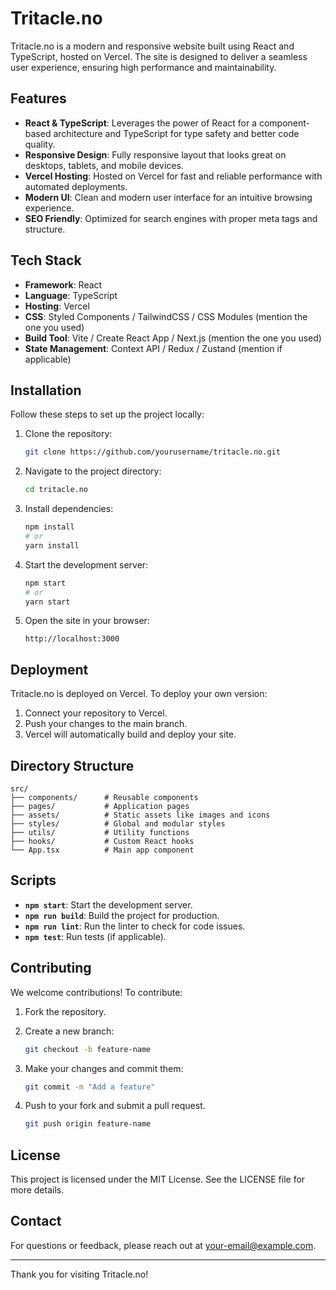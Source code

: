 # Tritacle.no

Tritacle.no is a modern and responsive website built using React and TypeScript, hosted on Vercel. The site is designed to deliver a seamless user experience, ensuring high performance and maintainability.

## Features

- **React & TypeScript**: Leverages the power of React for a component-based architecture and TypeScript for type safety and better code quality.
- **Responsive Design**: Fully responsive layout that looks great on desktops, tablets, and mobile devices.
- **Vercel Hosting**: Hosted on Vercel for fast and reliable performance with automated deployments.
- **Modern UI**: Clean and modern user interface for an intuitive browsing experience.
- **SEO Friendly**: Optimized for search engines with proper meta tags and structure.

## Tech Stack

- **Framework**: React
- **Language**: TypeScript
- **Hosting**: Vercel
- **CSS**: Styled Components / TailwindCSS / CSS Modules (mention the one you used)
- **Build Tool**: Vite / Create React App / Next.js (mention the one you used)
- **State Management**: Context API / Redux / Zustand (mention if applicable)

## Installation

Follow these steps to set up the project locally:

1. Clone the repository:

   ```bash
   git clone https://github.com/yourusername/tritacle.no.git
   ```

2. Navigate to the project directory:

   ```bash
   cd tritacle.no
   ```

3. Install dependencies:

   ```bash
   npm install
   # or
   yarn install
   ```

4. Start the development server:

   ```bash
   npm start
   # or
   yarn start
   ```

5. Open the site in your browser:

   ```
   http://localhost:3000
   ```

## Deployment

Tritacle.no is deployed on Vercel. To deploy your own version:

1. Connect your repository to Vercel.
2. Push your changes to the main branch.
3. Vercel will automatically build and deploy your site.

## Directory Structure

```plaintext
src/
├── components/      # Reusable components
├── pages/           # Application pages
├── assets/          # Static assets like images and icons
├── styles/          # Global and modular styles
├── utils/           # Utility functions
├── hooks/           # Custom React hooks
└── App.tsx          # Main app component
```

## Scripts

- **`npm start`**: Start the development server.
- **`npm run build`**: Build the project for production.
- **`npm run lint`**: Run the linter to check for code issues.
- **`npm test`**: Run tests (if applicable).

## Contributing

We welcome contributions! To contribute:

1. Fork the repository.
2. Create a new branch:

   ```bash
   git checkout -b feature-name
   ```

3. Make your changes and commit them:

   ```bash
   git commit -m "Add a feature"
   ```

4. Push to your fork and submit a pull request.

   ```bash
   git push origin feature-name
   ```

## License

This project is licensed under the MIT License. See the LICENSE file for more details.

## Contact

For questions or feedback, please reach out at [your-email@example.com](mailto:your-email@example.com).

---

Thank you for visiting Tritacle.no!

